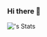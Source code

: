 ### Hi there 👋

![<aswinrejidev>'s Stats](https://github-readme-stats.vercel.app/api?aswinrejidev=<aswinrejidev>&theme=vue-dark&show_icons=true&hide_border=true&count_private=true)
<!--
**aswinrejidev/aswinrejidev** is a ✨ _special_ ✨ repository because its `README.md` (this file) appears on your GitHub profile.

Here are some ideas to get you started:

- 🔭 I’m currently working on ...
- 🌱 I’m currently learning ...
- 👯 I’m looking to collaborate on ...
- 🤔 I’m looking for help with ...
- 💬 Ask me about ...
- 📫 How to reach me: ...
- 😄 Pronouns: ...
- ⚡ Fun fact: ...
-->
